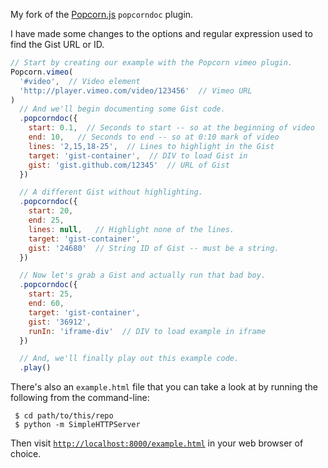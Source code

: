 My fork of the [Popcorn.js](http://popcornjs.org/) `popcorndoc` plugin.

I have made some changes to the options and regular expression used to
find the Gist URL or ID.

```javascript
// Start by creating our example with the Popcorn vimeo plugin.
Popcorn.vimeo(
  '#video',  // Video element
  'http://player.vimeo.com/video/123456'  // Vimeo URL
)
  // And we'll begin documenting some Gist code.
  .popcorndoc({
    start: 0.1,  // Seconds to start -- so at the beginning of video
    end: 10,   // Seconds to end -- so at 0:10 mark of video
    lines: '2,15,18-25',  // Lines to highlight in the Gist
    target: 'gist-container',  // DIV to load Gist in
    gist: 'gist.github.com/12345'  // URL of Gist
  })

  // A different Gist without highlighting.
  .popcorndoc({
    start: 20,
    end: 25,
    lines: null,   // Highlight none of the lines.
    target: 'gist-container',
    gist: '24680'  // String ID of Gist -- must be a string.
  })

  // Now let's grab a Gist and actually run that bad boy.
  .popcorndoc({
    start: 25,
    end: 60,
    target: 'gist-container',
    gist: '36912',
    runIn: 'iframe-div'  // DIV to load example in iframe
  })

  // And, we'll finally play out this example code.
  .play()
```

There's also an `example.html` file that you can take a look at by
running the following from the command-line:

     $ cd path/to/this/repo
     $ python -m SimpleHTTPServer

Then visit [`http://localhost:8000/example.html`](http://localhost:8000/example.html)
in your web browser of choice.

